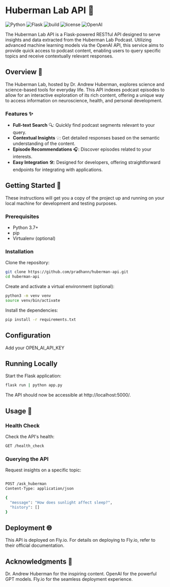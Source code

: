# Huberman Lab API 🧠

![Python](https://img.shields.io/badge/python-v3.7+-blue.svg?style=flat&logo=python)
![Flask](https://img.shields.io/badge/Flask-v1.1.x-orange.svg?style=flat&logo=flask)
![build](https://img.shields.io/badge/build-passing-brightgreen.svg?style=flat)
![license](https://img.shields.io/github/license/pradhann/huberman-api.svg?style=flat)
![OpenAI](https://img.shields.io/badge/OpenAI-API-blueviolet?style=flat&logo=openai)

The Huberman Lab API is a Flask-powered RESTful API designed to serve insights and data extracted from the Huberman Lab Podcast. Utilizing advanced machine learning models via the OpenAI API, this service aims to provide quick access to podcast content, enabling users to query specific topics and receive contextually relevant responses.

## Overview 🌟

The Huberman Lab, hosted by Dr. Andrew Huberman, explores science and science-based tools for everyday life. This API indexes podcast episodes to allow for an interactive exploration of its rich content, offering a unique way to access information on neuroscience, health, and personal development.

### Features ✨

- **Full-text Search** 🔍: Quickly find podcast segments relevant to your query.
- **Contextual Insights** 💡: Get detailed responses based on the semantic understanding of the content.
- **Episode Recommendations** 🎧: Discover episodes related to your interests.
- **Easy Integration** 🛠️: Designed for developers, offering straightforward endpoints for integrating with applications.

## Getting Started 🚀

These instructions will get you a copy of the project up and running on your local machine for development and testing purposes.

### Prerequisites

- Python 3.7+
- pip
- Virtualenv (optional)

### Installation

Clone the repository:

```bash
git clone https://github.com/pradhann/huberman-api.git
cd huberman-api
```

Create and activate a virtual environment (optional):

```bash
python3 -m venv venv
source venv/bin/activate
```

Install the dependencies:

```bash
pip install -r requirements.txt
```

## Configuration
Add your OPEN_AI_API_KEY


## Running Locally
Start the Flask application:

```bash
flask run | python app.py
```

The API should now be accessible at http://localhost:5000/.

## Usage 📘
### Health Check
Check the API's health:

```bash
GET /health_check
```

### Querying the API
Request insights on a specific topic:

```bash

POST /ask_huberman
Content-Type: application/json

{
  "message": "How does sunlight affect sleep?",
  "history": []
}
```

## Deployment 🌐
This API is deployed on Fly.io. For details on deploying to Fly.io, refer to their official documentation.


## Acknowledgments 💖
Dr. Andrew Huberman for the inspiring content.
OpenAI for the powerful GPT models.
Fly.io for the seamless deployment experience.